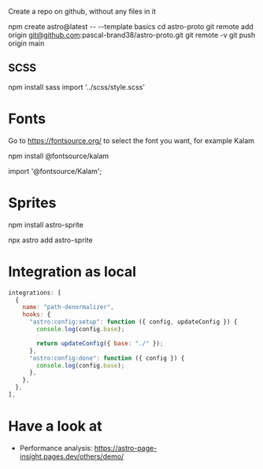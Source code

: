 Create a repo on github, without any files in it

npm create astro@latest -- --template basics
cd astro-proto
git remote add origin git@github.com:pascal-brand38/astro-proto.git
git remote -v
git push origin main


## SCSS

npm install sass
import '../scss/style.scss'


# Fonts

Go to https://fontsource.org/ to select the font you want, for example Kalam

npm install @fontsource/kalam

import '@fontsource/Kalam';


# Sprites

npm install astro-sprite

npx astro add astro-sprite

# Integration as local

```js
integrations: [
  {
    name: "path-denormalizer",
    hooks: {
      "astro:config:setup": function ({ config, updateConfig }) {
        console.log(config.base);

        return updateConfig({ base: "./" });
      },
      "astro:config:done": function ({ config }) {
        console.log(config.base);
      },
    },
  },
],
```


# Have a look at

* Performance analysis: https://astro-page-insight.pages.dev/others/demo/
